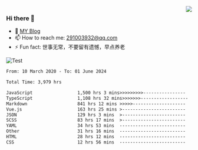 <img align='right' src='https://github-readme-stats.vercel.app/api?username=niaogege&show_icons=true&theme=radical'/>

### Hi there 👋

- 🌱 [MY Blog](https://bythewayer.com/)
- 📫 How to reach me: 291003932@qq.com
- ⚡ Fun fact:  世事无常，不要留有遗憾，早点养老

![Test](https://github-readme-stats.vercel.app/api/top-langs/?username=niaogege&layout=compact)

<!--START_SECTION:waka-->

```txt
From: 10 March 2020 - To: 01 June 2024

Total Time: 3,979 hrs

JavaScript                 1,500 hrs 3 mins>>>>>>>>>----------------   37.70 %
TypeScript                 1,108 hrs 32 mins>>>>>>>------------------   27.86 %
Markdown                   841 hrs 12 mins >>>>>--------------------   21.14 %
Vue.js                     163 hrs 25 mins >------------------------   04.11 %
JSON                       129 hrs 3 mins  >------------------------   03.24 %
SCSS                       83 hrs 17 mins  >------------------------   02.09 %
YAML                       34 hrs 53 mins  -------------------------   00.88 %
Other                      31 hrs 16 mins  -------------------------   00.79 %
HTML                       28 hrs 12 mins  -------------------------   00.71 %
CSS                        12 hrs 56 mins  -------------------------   00.33 %
```

<!--END_SECTION:waka-->
